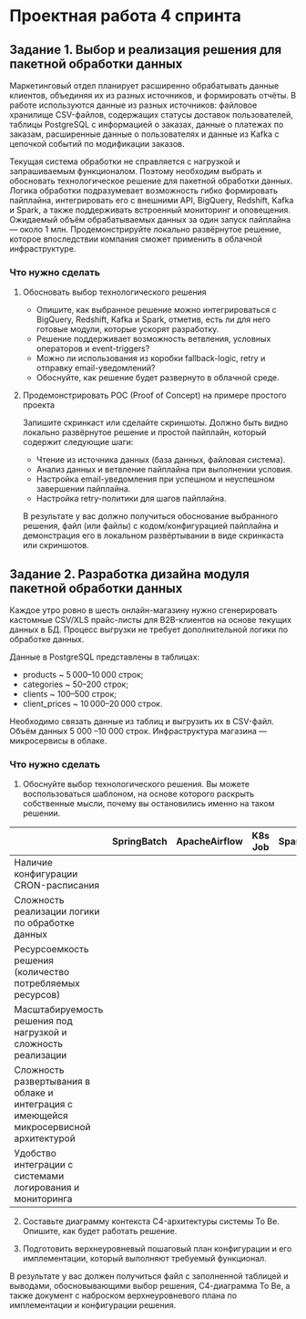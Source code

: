 # Проектная работа 4 спринта

## Задание 1. Выбор и реализация решения для пакетной обработки данных

Маркетинговый отдел планирует расширенно обрабатывать данные клиентов, объединяя их из разных источников, и формировать отчёты. В работе используются данные из разных источников: файловое хранилище CSV-файлов, содержащих статусы доставок пользователей, таблицы PostgreSQL с информацией о заказах, данные о платежах по заказам, расширенные данные о пользователях и данные из Kafka с цепочкой событий по модификации заказов.

Текущая система обработки не справляется с нагрузкой и запрашиваемым функционалом. Поэтому необходим выбрать и обосновать технологическое решение для пакетной обработки данных.
Логика обработки подразумевает возможность гибко формировать пайплайна, интегрировать его с внешними API, BigQuery, Redshift, Kafka и Spark, а также поддерживать встроенный мониторинг и оповещения. Ожидаемый объём обрабатываемых данных за один запуск пайплайна — около 1 млн. 
Продемонстрируйте локально развёрнутое решение, которое впоследствии компания сможет применить в облачной инфраструктуре.

### Что нужно сделать

1. Обосновать выбор технологического решения
    - Опишите, как выбранное решение можно интегрироваться с BigQuery, Redshift, Kafka и Spark, отметив, есть ли для него готовые модули, которые ускорят разработку.
    - Решение поддерживает возможность ветвления, условных операторов и event-triggers?
    - Можно ли использования из коробки fallback-logic, retry и отправку email-уведомлений?
    - Обоснуйте, как решение будет развернуто в облачной среде.
2. Продемонстрировать POC (Proof of Concept) на примере простого проекта

    Запишите скринкаст или сделайте скриншоты. Должно быть видно локально развёрнутое решение и простой пайплайн, который содержит следующие шаги:
    - Чтение из источника данных (база данных, файловая система).
    - Анализ данных и ветвление пайплайна при выполнении условия.
    - Настройка email-уведомления при успешном и неуспешном завершении пайплайна.
    - Настройка retry-политики для шагов пайплайна.

    В результате у вас должно получиться обоснование выбранного решения, файл (или файлы) с кодом/конфигурацией пайплайна и демонстрация его в локальном развёртывании в виде скринкаста или скриншотов.

## Задание 2. Разработка дизайна модуля пакетной обработки данных

Каждое утро ровно в шесть онлайн-магазину нужно сгенерировать кастомные CSV/XLS прайс-листы для B2B-клиентов на основе текущих данных в БД. Процесс выгрузки не требует дополнительной логики по обработке данных.

Данные в PostgreSQL представлены в таблицах:

- products ~ 5 000–10 000 строк;
- categories ~ 50–200 строк;
- clients ~ 100–500 строк;
- client_prices ~ 10 000–20 000 строк.

Необходимо связать данные из таблиц и выгрузить их в CSV-файл. Объём данных 5 000 –10 000 строк. Инфраструктура магазина — микросервисы в облаке.

### Что нужно сделать

1. Обоснуйте выбор технологического решения. Вы можете воспользоваться шаблоном, на основе которого раскрыть собственные мысли, почему вы остановились именно на таком решении.

| | SpringBatch | ApacheAirflow | K8s Job | Spark |
| --- | --- | --- | --- | --- |
| Наличие конфигурации CRON-расписания | | | | |
| Сложность реализации логики по обработке данных | | | | |
| Ресурсоемкость решения (количество потребляемых ресурсов) | | | | |
| Масштабируемость решения под нагрузкой и сложность реализации | | | | |
| Сложность развертывания в облаке и интеграция с имеющейся микросервисной  архитектурой | | | | |
| Удобство интеграции с системами логирования и мониторинга  | | | | |

2. Составьте диаграмму контекста C4-архитектуры системы To Be. Опишите, как будет работать решение.

3. Подготовить верхнеуровневый пошаговый план конфигурации и его имплементации, который выполняют требуемый функционал.

В результате у вас должен получиться файл с заполненной таблицей и выводами, обосновывающими выбор решения, С4-диаграмма To Be, а также документ с наброском верхнеуровневого плана по имплементации и конфигурации решения.
